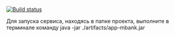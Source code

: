 
[![Build status](https://ci.appveyor.com/api/projects/status/bvpnp1qp9r7m1m4m?svg=true)](https://ci.appveyor.com/project/KseniyaChepelevich/api-tests)

Для запуска сервиса, находясь в папке проекта, выполните в терминале команду
java -jar ./artifacts/app-mbank.jar